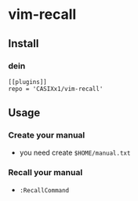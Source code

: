 # vim-recall

## Install
### dein

```
[[plugins]]
repo = 'CASIXx1/vim-recall'
```

## Usage

### Create your manual

- you need create `$HOME/manual.txt`

### Recall your manual

- `:RecallCommand`
